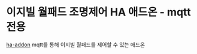 이지빌 월패드 조명제어 HA 애드온 - mqtt 전용
===============================
[ha-addon](https://github.com/devnine99/ha-addon/tree/main/ezvill)
mqtt를 통해 이지빌 월패드를 제어할 수 있는 애드온